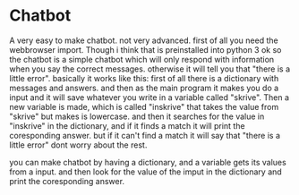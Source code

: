 # Chatbot
A very easy to make chatbot. not very advanced.
first of all you need the webbrowser import. Though i think that is preinstalled into python 3
ok so the chatbot is a simple chatbot which will only respond with information when you say the correct messages. otherwise it will tell you that "there is a little error". basically it works like this: first of all there is a dictionary with messages and answers. and then as the main program it makes you do a input and it will save whatever you write in a variable called "skrive". Then a new variable is made, which is called "inskrive" that takes the value from "skrive" but makes is lowercase. and then it searches for the value in "inskrive" in the dictionary, and if it finds a match it will print the coresponding answer. but if it can't find a match it will say that "there is a little error" dont worry about the rest. 

you can make chatbot by having a dictionary, and a variable gets its values from a input. and then look for the value of the imput in the dictionary and print the coresponding answer.

